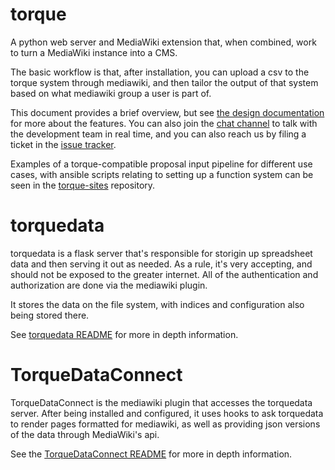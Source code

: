 # torque

A python web server and MediaWiki extension that, when combined, work
to turn a MediaWiki instance into a CMS.

The basic workflow is that, after installation, you can upload a csv
to the torque system through mediawiki, and then tailor the output
of that system based on what mediawiki group a user is part of.

This document provides a brief overview, but see
[the design documentation](DESIGN.md) for more about the features.  You can also
join the
[chat channel](https://chat.opentechstrategies.com/#narrow/stream/45-Lever-for.20Change)
to talk with the development team in real time, and you can also reach
us by filing a ticket in the
[issue tracker](https://github.com/opentechstrategies/torque/issues).

Examples of a torque-compatible proposal input pipeline for different
use cases, with ansible scripts relating to setting up a function system
can be seen in the
[torque-sites](https://github.com/opentechstrategies/torque-sites) repository.

# torquedata

torquedata is a flask server that's responsible for storigin up spreadsheet data
and then serving it out as needed.  As a rule, it's very accepting, and should
not be exposed to the greater internet.  All of the authentication and authorization
are done via the mediawiki plugin.

It stores the data on the file system, with indices and configuration also being
stored there.

See [torquedata README](torquedata/README.md) for more in depth information.

# TorqueDataConnect

TorqueDataConnect is the mediawiki plugin that accesses the torquedata server.
After being installed and configured, it uses hooks to ask torquedata
to render pages formatted for mediawiki, as well as providing json versions
of the data through MediaWiki's api.

See the [TorqueDataConnect README](TorqueDataConnect/README.md) for more in depth information.
